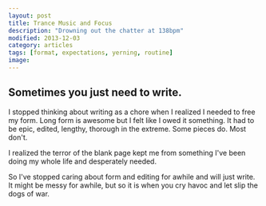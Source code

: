 ```yaml
---
layout: post
title: Trance Music and Focus
description: "Drowning out the chatter at 138bpm"
modified: 2013-12-03
category: articles
tags: [format, expectations, yerning, routine]
image:
---
```


## Sometimes you just need to write.
I stopped thinking about writing as a chore when I realized I needed to free my form. Long form is awesome but I felt like I owed it something. It had to be epic, edited, lengthy, thorough in the extreme. Some pieces do. Most don't.

I realized the terror of the blank page kept me from something I've been doing my whole life and desperately needed.

So I've stopped caring about form and editing for awhile and will just write. It might be messy for awhile, but so it is when you cry havoc and let slip the dogs of war.

